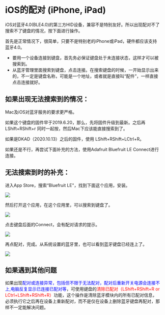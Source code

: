 # iOS的配对 (iPhone, iPad)

iOS对蓝牙4.0(BLE4.0)的第三方HID设备，兼容不是特别友好。所以出现配对不了搜索不了键盘的情况，按下面进行操作。

首先是正常情况下，很简单，只要不是特别老的iPhone或iPad，硬件都应该支持蓝牙4.0。  

  - 要用一个设备连接到键盘，首先务必保证键盘处于未连接状态，这样才可以被搜索到。
  - 从蓝牙管理里面搜索到键盘，点击连接。在搜索键盘的时候，一开始显示出来的，不一定是键盘名称，可能是一个地址，或者就是直接叫“配件”，一样直接点击连接就好。


## 如果出现无法搜索到的情况：

Mac及iOS对蓝牙服务的要求更严格。

如果这个键盘的固件早于2019.6.20，那么，先将固件升级到最新。之后再 <key>LShift+RShift+r</key> 同时一起按，然后Mac下应该能直接搜索到了。

如果是DKAD（2020.10.13）之后的固件，使用 <key>LShift+RShift+LCtrl+R</key>。

如果还是不行，再尝试下面补充的方法，使用Adafruit Bluefruit LE Connect进行连接。


## 无法搜索到时的补充：

进入App Store，搜索“Bluefruit LE"，找到下面这个应用，安装。

![](/assets/ios_pairing_01.jpg)

然后打开这个应用，在这个应用里，可以搜索到键盘了。

![](/assets/ios_pairing_02.jpg)

点击键盘后面的Connect，会有配对请求的提示。

![](/assets/ios_pairing_03.jpg)

再点配对，完成。从系统设置的蓝牙里，也可以看到蓝牙键盘已经连上了。

![](/assets/ios_pairing_04.jpg)

## 如果遇到其他问题

如果出现<html><font color="blue">配对或连接异常，包括但不限于无法配对，配对后重新开关电源会连接不上,电脑反复显示已连接已配对等</font></html>，可使用键盘的<html><font color="red">清除已配对（<key>LShift+RShift+R</key> or <key>LCtrl+LShift+RShift+R</key>）</font></html>功能，这个操作是清除蓝牙模块内的所有已配对信息，必须执行它之后再在设备上重新配对，而不是仅在设备上删除蓝牙键盘再配对，那样不一定能解决问题。

